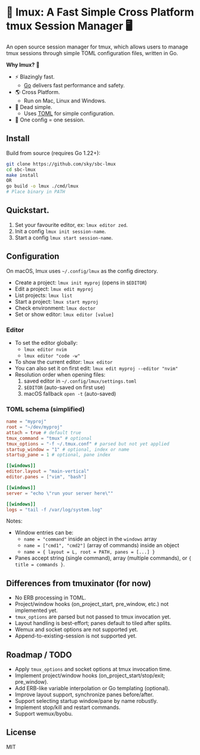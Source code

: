 # 🚀 lmux: A Fast Simple Cross Platform tmux Session Manager 🖥️

An open source session manager for tmux, which allows users to manage tmux sessions through simple TOML configuration files, written in Go.

**Why lmux?** 🤔

- ⚡️ Blazingly fast.
  - [Go](https://github.com/golang/go) delivers fast performance and safety.
- 🌎 Cross Platform.
  - Run on Mac, Linux and Windows.
- 🎯 Dead simple.
  - Uses [TOML](https://github.com/toml-lang/toml) for simple configuration.
- 📄 One config = one session.

## Install

Build from source (requires Go 1.22+):

```bash
git clone https://github.com/sky/sbc-lmux
cd sbc-lmux
make install
OR
go build -o lmux ./cmd/lmux
# Place binary in PATH
```

## Quickstart.

1. Set your favourite editor, ex: `lmux editor zed`.
2. Init a config `lmux init session-name`.
3. Start a config `lmux start session-name`.

## Configuration

On macOS, lmux uses `~/.config/lmux` as the config directory.

- Create a project: `lmux init myproj` (opens in `$EDITOR`)
- Edit a project: `lmux edit myproj`
- List projects: `lmux list`
- Start a project: `lmux start myproj`
- Check environment: `lmux doctor`
- Set or show editor: `lmux editor [value]`

### Editor

- To set the editor globally:
  - `lmux editor nvim`
  - `lmux editor "code -w"`
- To show the current editor: `lmux editor`
- You can also set it on first edit: `lmux edit myproj --editor "nvim"`
- Resolution order when opening files:
  1. saved editor in `~/.config/lmux/settings.toml`
  2. `$EDITOR` (auto-saved on first use)
  3. macOS fallback `open -t` (auto-saved)

### TOML schema (simplified)

```toml
name = "myproj"
root = "~/dev/myproj"
attach = true # default true
tmux_command = "tmux" # optional
tmux_options = "-f ~/.tmux.conf" # parsed but not yet applied
startup_window = "1" # optional, index or name
startup_pane = 1 # optional, pane index

[[windows]]
editor.layout = "main-vertical"
editor.panes = ["vim", "bash"]

[[windows]]
server = "echo \"run your server here\""

[[windows]]
logs = "tail -f /var/log/system.log"

```

Notes:

- Window entries can be:
  - `name = "command"` inside an object in the `windows` array
  - `name = ["cmd1", "cmd2"]` (array of commands) inside an object
  - `name = { layout = L, root = PATH, panes = [...] }`
- Panes accept string (single command), array (multiple commands), or `{ title = commands }`.

## Differences from tmuxinator (for now)

- No ERB processing in TOML.
- Project/window hooks (on_project_start, pre_window, etc.) not implemented yet.
- `tmux_options` are parsed but not passed to tmux invocation yet.
- Layout handling is best-effort; panes default to tiled after splits.
- Wemux and socket options are not supported yet.
- Append-to-existing-session is not supported yet.

## Roadmap / TODO

- Apply `tmux_options` and socket options at tmux invocation time.
- Implement project/window hooks (on_project_start/stop/exit; pre_window).
- Add ERB-like variable interpolation or Go templating (optional).
- Improve layout support, synchronize panes before/after.
- Support selecting startup window/pane by name robustly.
- Implement stop/kill and restart commands.
- Support wemux/byobu.

## License

MIT
